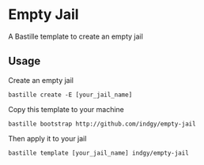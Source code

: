 # Empty Jail
A Bastille template to create an empty jail

## Usage
Create an empty jail

```bastille create -E [your_jail_name]```

Copy this template to your machine 

```bastille bootstrap http://github.com/indgy/empty-jail```

Then apply it to your jail

```bastille template [your_jail_name] indgy/empty-jail```

